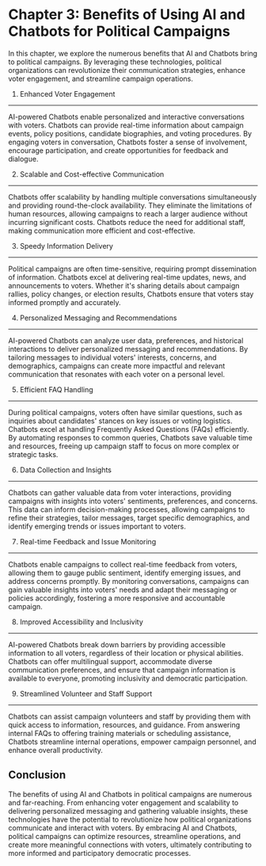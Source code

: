 Chapter 3: Benefits of Using AI and Chatbots for Political Campaigns
====================================================================

In this chapter, we explore the numerous benefits that AI and Chatbots bring to political campaigns. By leveraging these technologies, political organizations can revolutionize their communication strategies, enhance voter engagement, and streamline campaign operations.

1. Enhanced Voter Engagement
----------------------------

AI-powered Chatbots enable personalized and interactive conversations with voters. Chatbots can provide real-time information about campaign events, policy positions, candidate biographies, and voting procedures. By engaging voters in conversation, Chatbots foster a sense of involvement, encourage participation, and create opportunities for feedback and dialogue.

2. Scalable and Cost-effective Communication
--------------------------------------------

Chatbots offer scalability by handling multiple conversations simultaneously and providing round-the-clock availability. They eliminate the limitations of human resources, allowing campaigns to reach a larger audience without incurring significant costs. Chatbots reduce the need for additional staff, making communication more efficient and cost-effective.

3. Speedy Information Delivery
------------------------------

Political campaigns are often time-sensitive, requiring prompt dissemination of information. Chatbots excel at delivering real-time updates, news, and announcements to voters. Whether it's sharing details about campaign rallies, policy changes, or election results, Chatbots ensure that voters stay informed promptly and accurately.

4. Personalized Messaging and Recommendations
---------------------------------------------

AI-powered Chatbots can analyze user data, preferences, and historical interactions to deliver personalized messaging and recommendations. By tailoring messages to individual voters' interests, concerns, and demographics, campaigns can create more impactful and relevant communication that resonates with each voter on a personal level.

5. Efficient FAQ Handling
-------------------------

During political campaigns, voters often have similar questions, such as inquiries about candidates' stances on key issues or voting logistics. Chatbots excel at handling Frequently Asked Questions (FAQs) efficiently. By automating responses to common queries, Chatbots save valuable time and resources, freeing up campaign staff to focus on more complex or strategic tasks.

6. Data Collection and Insights
-------------------------------

Chatbots can gather valuable data from voter interactions, providing campaigns with insights into voters' sentiments, preferences, and concerns. This data can inform decision-making processes, allowing campaigns to refine their strategies, tailor messages, target specific demographics, and identify emerging trends or issues important to voters.

7. Real-time Feedback and Issue Monitoring
------------------------------------------

Chatbots enable campaigns to collect real-time feedback from voters, allowing them to gauge public sentiment, identify emerging issues, and address concerns promptly. By monitoring conversations, campaigns can gain valuable insights into voters' needs and adapt their messaging or policies accordingly, fostering a more responsive and accountable campaign.

8. Improved Accessibility and Inclusivity
-----------------------------------------

AI-powered Chatbots break down barriers by providing accessible information to all voters, regardless of their location or physical abilities. Chatbots can offer multilingual support, accommodate diverse communication preferences, and ensure that campaign information is available to everyone, promoting inclusivity and democratic participation.

9. Streamlined Volunteer and Staff Support
------------------------------------------

Chatbots can assist campaign volunteers and staff by providing them with quick access to information, resources, and guidance. From answering internal FAQs to offering training materials or scheduling assistance, Chatbots streamline internal operations, empower campaign personnel, and enhance overall productivity.

Conclusion
----------

The benefits of using AI and Chatbots in political campaigns are numerous and far-reaching. From enhancing voter engagement and scalability to delivering personalized messaging and gathering valuable insights, these technologies have the potential to revolutionize how political organizations communicate and interact with voters. By embracing AI and Chatbots, political campaigns can optimize resources, streamline operations, and create more meaningful connections with voters, ultimately contributing to more informed and participatory democratic processes.
